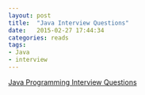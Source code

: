 ```yaml
---
layout: post
title:  "Java Interview Questions"
date:   2015-02-27 17:44:34
categories: reads
tags:
- Java
- interview
---
```

<a class="embedly-card" href="http://www.bullraider.com/java/core-java/33-interview-questions">Java Programming Interview Questions</a>
<script async src="//cdn.embedly.com/widgets/platform.js" charset="UTF-8"></script>